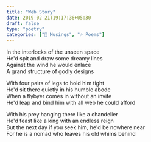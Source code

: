 ```yaml
---  
title: "Web Story"  
date: 2019-02-21T19:17:36+05:30  
draft: false  
type: "poetry"  
categories: ["💭 Musings", "🎶 Poems"]  
---  
```

  
In the interlocks of the unseen space  
He'd spit and draw some dreamy lines  
Against the wind he would enlace  
A grand structure of godly designs  
  
With four pairs of legs to hold him tight  
He'd sit there quietly in his humble abode  
When a flybyer comes in without an invite  
He'd leap and bind him with all web he could afford  
  
With his prey hanging there like a chandelier  
He'd feast like a king with an endless reign  
But the next day if you seek him, he'd be nowhere near  
For he is a nomad who leaves his old whims behind  
